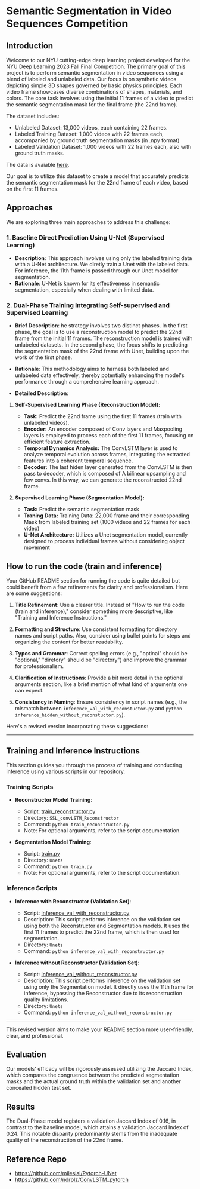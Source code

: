 # Semantic Segmentation in Video Sequences Competition
## Introduction
Welcome to our NYU cutting-edge deep learning project developed for the NYU Deep Learning 2023 Fall Final Competition. The primary goal of this project is to perform semantic segmentation in video sequences using a blend of labeled and unlabeled data. Our focus is on synthetic videos depicting simple 3D shapes governed by basic physics principles. Each video frame showcases diverse combinations of shapes, materials, and colors. The core task involves using the initial 11 frames of a video to predict the semantic segmentation mask for the final frame (the 22nd frame).

The dataset includes:
- Unlabeled Dataset: 13,000 videos, each containing 22 frames.
- Labeled Training Dataset: 1,000 videos with 22 frames each, accompanied by ground truth segmentation masks (in .npy format)
- Labeled Validation Dataset: 1,000 videos with 22 frames each, also with ground truth masks.

The data is avaiable [here](https://drive.google.com/file/d/1EFVaLyLNySimdLd-x-EHrh624jj3HA8y/view?usp=drive_link).

Our goal is to utilize this dataset to create a model that accurately predicts the semantic segmentation mask for the 22nd frame of each video, based on the first 11 frames.

## Approaches
We are exploring three main approaches to address this challenge:

### 1. Baseline Direct Prediction Using U-Net (Supervised Learning)
- **Description**: This approach involves using only the labeled training data with a U-Net architecture. We diretly train a Unet with the labeled data. For inference, the 11th frame is passed through our Unet model for segmentation.
- **Rationale**: U-Net is known for its effectiveness in semantic segmentation, especially when dealing with limited data. 

### 2. Dual-Phase Training Integrating Self-supervised and Supervised Learning

- **Brief Description**: he strategy involves two distinct phases. In the first phase, the goal is to use a reconstruction model to predict the 22nd frame from the initial 11 frames. The reconstruction model is trained with unlabeled datasets. In the second phase, the focus shifts to predicting the segmentation mask of the 22nd frame with Unet, building upon the work of the first phase.
- **Rationale**: This methodology aims to harness both labeled and unlabeled data effectively, thereby potentially enhancing the model's performance through a comprehensive learning approach.

- **Detailed Description**:

1. **Self-Supervised Learning Phase (Reconstruction Model):**
   - **Task:** Predict the 22nd frame using the first 11 frames (train with unlabeled videos).
   - **Encoder:** An encoder composed of Conv layers and Maxpooling layers is employed to process each of the first 11 frames, focusing on efficient feature extraction.
   - **Temporal Dynamics Analysis:** The ConvLSTM layer is used to analyze temporal evolution across frames, integrating the extracted features into a coherent temporal sequence.
   - **Decoder:** The last hiden layer generated from the ConvLSTM is then pass to decoder, which is composed of A bilinear upsampling and few convs. In this way, we can generate the reconstructed 22nd frame.

2. **Supervised Learning Phase (Segmentation Model):**
   - **Task:** Predict the semantic segmentation mask
   - **Traning Data:** Training Data: 22,000 frame and their corresponding Mask from labeled training set (1000 videos and 22 frames for each videp)
   - **U-Net Architecture:** Utilizes a Unet segmentation model, currently designed to process individual frames without considering object movement

## How to run the code (train and inference)
Your GitHub README section for running the code is quite detailed but could benefit from a few refinements for clarity and professionalism. Here are some suggestions:

1. **Title Refinement**: Use a clearer title. Instead of "How to run the code (train and inference)," consider something more descriptive, like "Training and Inference Instructions."

2. **Formatting and Structure**: Use consistent formatting for directory names and script paths. Also, consider using bullet points for steps and organizing the content for better readability.

3. **Typos and Grammar**: Correct spelling errors (e.g., "optinal" should be "optional," "diretory" should be "directory") and improve the grammar for professionalism.

4. **Clarification of Instructions**: Provide a bit more detail in the optional arguments section, like a brief mention of what kind of arguments one can expect.

5. **Consistency in Naming**: Ensure consistency in script names (e.g., the mismatch between `inference_val_with_reconstuctor.py` and `python inference_hidden_without_reconstuctor.py`).

Here's a revised version incorporating these suggestions:

---

## Training and Inference Instructions

This section guides you through the process of training and conducting inference using various scripts in our repository.

### Training Scripts

- **Reconstructor Model Training**:
  - Script: [train_reconstructor.py](SSL_convLSTM_Reconstructor/train_reconstructor.py)
  - Directory: `SSL_convLSTM_Reconstructor`
  - Command: `python train_reconstructor.py`
  - Note: For optional arguments, refer to the script documentation.

- **Segmentation Model Training**:
  - Script: [train.py](Unets/train.py)
  - Directory: `Unets`
  - Command: `python train.py`
  - Note: For optional arguments, refer to the script documentation.

### Inference Scripts

- **Inference with Reconstructor (Validation Set)**:
  - Script: [inference_val_with_reconstructor.py](Unets/inference_val_with_reconstructor.py)
  - Description: This script performs inference on the validation set using both the Reconstructor and Segmentation models. It uses the first 11 frames to predict the 22nd frame, which is then used for segmentation.
  - Directory: `Unets`
  - Command: `python inference_val_with_reconstructor.py`

- **Inference without Reconstructor (Validation Set)**:
  - Script: [inference_val_without_reconstructor.py](Unets/inference_val_without_reconstructor.py)
  - Description: This script performs inference on the validation set using only the Segmentation model. It directly uses the 11th frame for inference, bypassing the Reconstructor due to its reconstruction quality limitations.
  - Directory: `Unets`
  - Command: `python inference_val_without_reconstructor.py`

---

This revised version aims to make your README section more user-friendly, clear, and professional.

## Evaluation
Our models' efficacy will be rigorously assessed utilizing the Jaccard Index, which compares the congruence between the predicted segmentation masks and the actual ground truth within the validation set and another concealed hidden test set.

## Results
The Dual-Phase model registers a validation Jaccard Index of 0.16, in contrast to the baseline model, which attains a validation Jaccard Index of 0.24. This notable disparity predominantly stems from the inadequate quality of the reconstruction of the 22nd frame.

## Reference Repo
- https://github.com/milesial/Pytorch-UNet
- https://github.com/ndrplz/ConvLSTM_pytorch